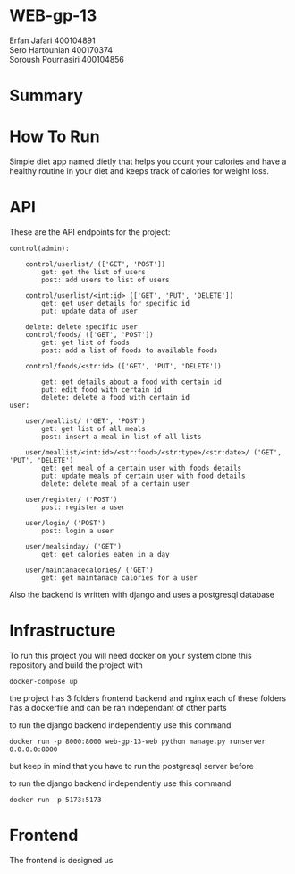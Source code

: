# WEB-gp-13
Erfan Jafari 400104891<br>
Sero Hartounian 400170374<br>
Soroush Pournasiri 400104856

# Summary 


# How To Run

Simple diet app named dietly that helps you count your calories and have a healthy routine in your diet and keeps track of calories for weight loss.

# API

These are the API endpoints for the project:

    control(admin):

        control/userlist/ (['GET', 'POST'])
            get: get the list of users
            post: add users to list of users

        control/userlist/<int:id> (['GET', 'PUT', 'DELETE'])
            get: get user details for specific id
            put: update data of user 

        delete: delete specific user
        control/foods/ (['GET', 'POST'])
            get: get list of foods
            post: add a list of foods to available foods

        control/foods/<str:id> (['GET', 'PUT', 'DELETE'])

            get: get details about a food with certain id
            put: edit food with certain id
            delete: delete a food with certain id
    user:

        user/meallist/ ('GET', 'POST')
            get: get list of all meals
            post: insert a meal in list of all lists

        user/meallist/<int:id>/<str:food>/<str:type>/<str:date>/ ('GET', 'PUT', 'DELETE')
            get: get meal of a certain user with foods details
            put: update meals of certain user with food details
            delete: delete meal of a certain user 

        user/register/ ('POST')
            post: register a user

        user/login/ ('POST')
            post: login a user

        user/mealsinday/ ('GET')
            get: get calories eaten in a day

        user/maintanacecalories/ ('GET')
            get: get maintanace calories for a user
Also the backend is written with django and uses a postgresql database
# Infrastructure

To run this project you will need docker on your system 
clone this repository and build the project with
    
    docker-compose up

the project has 3 folders frontend backend and nginx each of these folders has a dockerfile and can be ran independant of other parts

to run the django backend independently use this command 

    docker run -p 8000:8000 web-gp-13-web python manage.py runserver 0.0.0.0:8000

but keep in mind that you have to run the postgresql server before

to run the django backend independently use this command 

    docker run -p 5173:5173 
# Frontend
The frontend is designed us